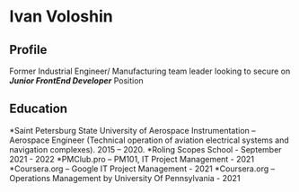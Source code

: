 # Ivan Voloshin
## Profile
 Former Industrial Engineer/ Manufacturing team leader looking to secure on *__Junior FrontEnd Developer__* Position
 ## Education
*Saint Petersburg State University of Aerospace Instrumentation –
Aerospace Engineer (Technical operation of aviation electrical systems and navigation
complexes). 2015 – 2020.
*Roling Scopes School - September 2021 - 2022
*PMClub.pro – PM101, IT Project Management - 2021
*Coursera.org – Google IT Project Management - 2021
*Coursera.org – Operations Management by University Of Pennsylvania - 2021
